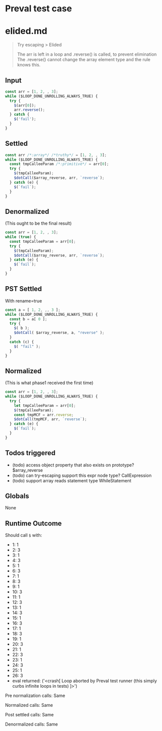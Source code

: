 # Preval test case

# elided.md

> Try escaping > Elided
>
> The arr is left in a loop and .reverse() is called, to prevent elimination
> The .reverse() cannot change the array element type and the rule knows this.

## Input

`````js filename=intro
const arr = [1, 2, , 3];
while ($LOOP_DONE_UNROLLING_ALWAYS_TRUE) {
  try {
    $(arr[0]);
    arr.reverse();
  } catch {
    $('fail');
  }
}
`````


## Settled


`````js filename=intro
const arr /*:array*/ /*truthy*/ = [1, 2, , 3];
while ($LOOP_DONE_UNROLLING_ALWAYS_TRUE) {
  const tmpCalleeParam /*:primitive*/ = arr[0];
  try {
    $(tmpCalleeParam);
    $dotCall($array_reverse, arr, `reverse`);
  } catch (e) {
    $(`fail`);
  }
}
`````


## Denormalized
(This ought to be the final result)

`````js filename=intro
const arr = [1, 2, , 3];
while (true) {
  const tmpCalleeParam = arr[0];
  try {
    $(tmpCalleeParam);
    $dotCall($array_reverse, arr, `reverse`);
  } catch (e) {
    $(`fail`);
  }
}
`````


## PST Settled
With rename=true

`````js filename=intro
const a = [ 1, 2, ,, 3 ];
while ($LOOP_DONE_UNROLLING_ALWAYS_TRUE) {
  const b = a[ 0 ];
  try {
    $( b );
    $dotCall( $array_reverse, a, "reverse" );
  }
  catch (c) {
    $( "fail" );
  }
}
`````


## Normalized
(This is what phase1 received the first time)

`````js filename=intro
const arr = [1, 2, , 3];
while ($LOOP_DONE_UNROLLING_ALWAYS_TRUE) {
  try {
    let tmpCalleeParam = arr[0];
    $(tmpCalleeParam);
    const tmpMCF = arr.reverse;
    $dotCall(tmpMCF, arr, `reverse`);
  } catch (e) {
    $(`fail`);
  }
}
`````


## Todos triggered


- (todo) access object property that also exists on prototype? $array_reverse
- (todo) can try-escaping support this expr node type? CallExpression
- (todo) support array reads statement type WhileStatement


## Globals


None


## Runtime Outcome


Should call `$` with:
 - 1: 1
 - 2: 3
 - 3: 1
 - 4: 3
 - 5: 1
 - 6: 3
 - 7: 1
 - 8: 3
 - 9: 1
 - 10: 3
 - 11: 1
 - 12: 3
 - 13: 1
 - 14: 3
 - 15: 1
 - 16: 3
 - 17: 1
 - 18: 3
 - 19: 1
 - 20: 3
 - 21: 1
 - 22: 3
 - 23: 1
 - 24: 3
 - 25: 1
 - 26: 3
 - eval returned: ('<crash[ Loop aborted by Preval test runner (this simply curbs infinite loops in tests) ]>')

Pre normalization calls: Same

Normalized calls: Same

Post settled calls: Same

Denormalized calls: Same

